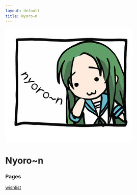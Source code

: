 ```yaml
---
layout: default
title: Nyoro~n
---
```


![Churuya](img/nyoroon.jpg)

# Nyoro~n
### Pages

[wishlist](wishlist.html)
